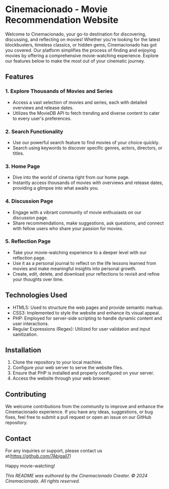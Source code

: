 # Cinemacionado - Movie Recommendation Website

Welcome to Cinemacionado, your go-to destination for discovering, discussing, and reflecting on movies! Whether you're looking for the latest blockbusters, timeless classics, or hidden gems, Cinemacionado has got you covered. Our platform simplifies the process of finding and enjoying movies by offering a comprehensive movie-watching experience. Explore our features below to make the most out of your cinematic journey.

## Features

### 1. Explore Thousands of Movies and Series
- Access a vast selection of movies and series, each with detailed overviews and release dates.
- Utilizes the MovieDB API to fetch trending and diverse content to cater to every user's preferences.

### 2. Search Functionality
- Use our powerful search feature to find movies of your choice quickly.
- Search using keywords to discover specific genres, actors, directors, or titles.

### 3. Home Page
- Dive into the world of cinema right from our home page.
- Instantly access thousands of movies with overviews and release dates, providing a glimpse into what awaits you.

### 4. Discussion Page
- Engage with a vibrant community of movie enthusiasts on our discussion page.
- Share recommendations, make suggestions, ask questions, and connect with fellow users who share your passion for movies.

### 5. Reflection Page
- Take your movie-watching experience to a deeper level with our reflection page.
- Use it as a personal journal to reflect on the life lessons learned from movies and make meaningful insights into personal growth.
- Create, edit, delete, and download your reflections to revisit and refine your thoughts over time.

## Technologies Used
- HTML5: Used to structure the web pages and provide semantic markup.
- CSS3: Implemented to style the website and enhance its visual appeal.
- PHP: Employed for server-side scripting to handle dynamic content and user interactions.
- Regular Expressions (Regex): Utilized for user validation and input sanitization.

## Installation
1. Clone the repository to your local machine.
2. Configure your web server to serve the website files.
3. Ensure that PHP is installed and properly configured on your server.
4. Access the website through your web browser.

## Contributing
We welcome contributions from the community to improve and enhance the Cinemacionado experience. If you have any ideas, suggestions, or bug fixes, feel free to submit a pull request or open an issue on our GitHub repository.


## Contact
For any inquiries or support, please contact us at(https://github.com/7Abigail7)

Happy movie-watching!

*This README was authored by the Cinemacionado Creater. © 2024 Cinemacionado. All rights reserved.*
